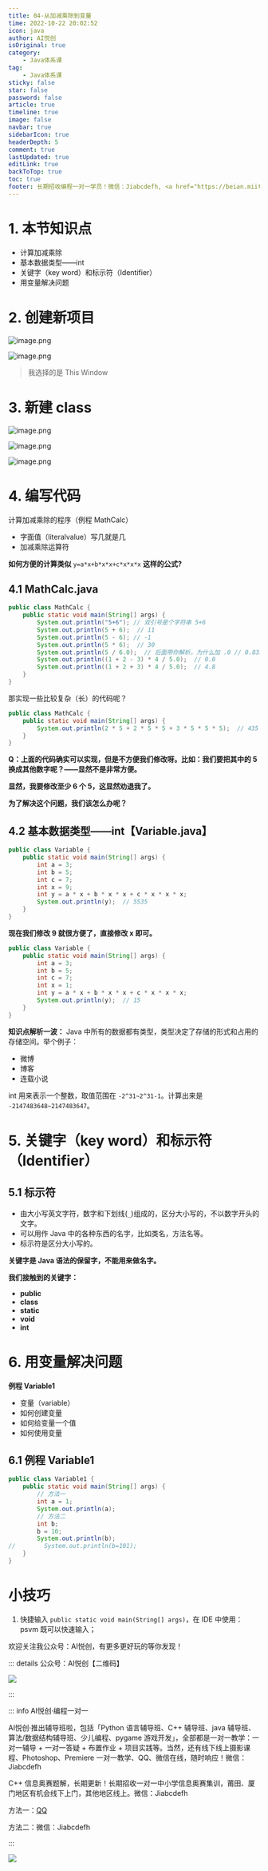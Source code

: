 ```yaml
---
title: 04-从加减乘除到变量
time: 2022-10-22 20:02:52
icon: java
author: AI悦创
isOriginal: true
category: 
    - Java体系课
tag:
    - Java体系课
sticky: false
star: false
password: false
article: true
timeline: true
image: false
navbar: true
sidebarIcon: true
headerDepth: 5
comment: true
lastUpdated: true
editLink: true
backToTop: true
toc: true
footer: 长期招收编程一对一学员！微信：Jiabcdefh, <a href="https://beian.miit.gov.cn/" target="_blank">闽ICP备19021486号-6</a>
---
```


# 1. 本节知识点
- 计算加减乘除
- 基本数据类型——int
- 关键字（key word）和标示符（Identifier）
- 用变量解决问题
# 2. 创建新项目
![image.png](./04.assets/1654698727529-507da71e-7ae6-4f5d-baa7-6eae27b31ab7.png)



![image.png](./04.assets/1654698738738-71982a64-4ab4-4fe2-a0b3-3038506cf445.png)



> 我选择的是 This Window



# 3. 新建 class
![image.png](./04.assets/1654699545975-f16d4e1e-f773-44ac-abf8-731a1909aa6e.png)

![image.png](./04.assets/1654699886809-1405a000-ed6e-496f-829c-9ec197074f9e.png)

![image.png](./04.assets/1654699999737-2317991d-7715-4f7a-9a86-04797cc5ba14.png)



# 4. 编写代码
计算加减乘除的程序（例程 MathCalc）

- 字面值（literalvalue）写几就是几
- 加减乘除运算符

**如何方便的计算类似** `y=a*x+b*x*x+c*x*x*x` **这样的公式?**

## 4.1 MathCalc.java
```java
public class MathCalc {
    public static void main(String[] args) {
        System.out.println("5+6"); // 双引号是个字符串 5+6
        System.out.println(5 + 6);  // 11
        System.out.println(5 - 6); // -1
        System.out.println(5 * 6);  // 30
        System.out.println(5 / 6.0);  // 后面带你解析，为什么加 .0 // 0.8333333333333334
        System.out.println((1 + 2 - 3) * 4 / 5.0);  // 0.0
        System.out.println((1 + 2 + 3) * 4 / 5.0);  // 4.8
    }
}
```
那实现一些比较复杂（长）的代码呢？
```java
public class MathCalc {
    public static void main(String[] args) {
        System.out.println(2 * 5 + 2 * 5 * 5 + 3 * 5 * 5 * 5);  // 435
    }
}
```
**Q：上面的代码确实可以实现，但是不方便我们修改呀。比如：我们要把其中的 5 换成其他数字呢？——显然不是非常方便。**

**显然，我要修改至少 6 个 5，这显然劝退我了。**

**为了解决这个问题，我们该怎么办呢？**

## 4.2 基本数据类型——int【Variable.java】
```java
public class Variable {
    public static void main(String[] args) {
        int a = 3;
        int b = 5;
        int c = 7;
        int x = 9;
        int y = a * x + b * x * x + c * x * x * x;
        System.out.println(y);  // 5535
    }
}
```
**现在我们修改 9 就很方便了，直接修改 x 即可。**
```java
public class Variable {
    public static void main(String[] args) {
        int a = 3;
        int b = 5;
        int c = 7;
        int x = 1;
        int y = a * x + b * x * x + c * x * x * x;
        System.out.println(y);  // 15
    }
}
```
**知识点解析一波：**
Java 中所有的数据都有类型，类型决定了存储的形式和占用的存储空间。举个例子：

- 微博
- 博客
- 连载小说

int 用来表示一个整数，取值范围在 `-2^31~2^31-1`。计算出来是 `-2147483648~2147483647`。
# 5. 关键字（key word）和标示符（Identifier）
## 5.1 标示符

- 由大小写英文字符，数字和下划线(`_`)组成的，区分大小写的，不以数字开头的文字。
- 可以用作 Java 中的各种东西的名字，比如类名，方法名等。
- 标示符是区分大小写的。

**关键字是 Java 语法的保留字，不能用来做名字。**

**我们接触到的关键字：**

- **public**
- **class**
- **static**
- **void**
- **int**
# 6. 用变量解决问题
**例程 Variable1**

- 变量（variable）
- 如何创建变量
- 如何给变量一个值
- 如何使用变量
## 6.1 例程 Variable1
```java
public class Variable1 {
    public static void main(String[] args) {
        // 方法一
        int a = 1;
        System.out.println(a);
        // 方法二
        int b;
        b = 10;
        System.out.println(b);
//        System.out.println(b=101);
    }
}
```


# 小技巧

1. 快捷输入 `public static void main(String[] args)`，在 IDE 中使用：psvm 既可以快速输入；

欢迎关注我公众号：AI悦创，有更多更好玩的等你发现！

::: details 公众号：AI悦创【二维码】

![](/gzh.jpg)

:::

::: info AI悦创·编程一对一

AI悦创·推出辅导班啦，包括「Python 语言辅导班、C++ 辅导班、java 辅导班、算法/数据结构辅导班、少儿编程、pygame 游戏开发」，全部都是一对一教学：一对一辅导 + 一对一答疑 + 布置作业 + 项目实践等。当然，还有线下线上摄影课程、Photoshop、Premiere 一对一教学、QQ、微信在线，随时响应！微信：Jiabcdefh

C++ 信息奥赛题解，长期更新！长期招收一对一中小学信息奥赛集训，莆田、厦门地区有机会线下上门，其他地区线上。微信：Jiabcdefh

方法一：[QQ](http://wpa.qq.com/msgrd?v=3&uin=1432803776&site=qq&menu=yes)

方法二：微信：Jiabcdefh

:::

![](/zsxq.jpg)
